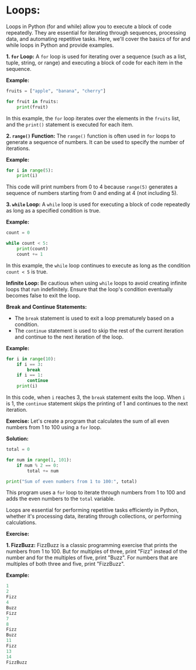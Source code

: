 # Loops:

Loops in Python (for and while) allow you to execute a block of code repeatedly. They are essential for iterating through sequences, processing data, and automating repetitive tasks. Here, we'll cover the basics of for and while loops in Python and provide examples.

**1. `for` Loop:**
A `for` loop is used for iterating over a sequence (such as a list, tuple, string, or range) and executing a block of code for each item in the sequence.

**Example:**
```python
fruits = ["apple", "banana", "cherry"]

for fruit in fruits:
    print(fruit)
```

In this example, the `for` loop iterates over the elements in the `fruits` list, and the `print()` statement is executed for each item.

**2. `range()` Function:**
The `range()` function is often used in `for` loops to generate a sequence of numbers. It can be used to specify the number of iterations.

**Example:**
```python
for i in range(5):
    print(i)
```

This code will print numbers from 0 to 4 because `range(5)` generates a sequence of numbers starting from 0 and ending at 4 (not including 5).

**3. `while` Loop:**
A `while` loop is used for executing a block of code repeatedly as long as a specified condition is true.

**Example:**
```python
count = 0

while count < 5:
    print(count)
    count += 1
```

In this example, the `while` loop continues to execute as long as the condition `count < 5` is true.

**Infinite Loop:**
Be cautious when using `while` loops to avoid creating infinite loops that run indefinitely. Ensure that the loop's condition eventually becomes false to exit the loop.

**Break and Continue Statements:**
- The `break` statement is used to exit a loop prematurely based on a condition.
- The `continue` statement is used to skip the rest of the current iteration and continue to the next iteration of the loop.

**Example:**
```python
for i in range(10):
    if i == 3:
        break
    if i == 1:
        continue
    print(i)
```

In this code, when `i` reaches 3, the `break` statement exits the loop. When `i` is 1, the `continue` statement skips the printing of 1 and continues to the next iteration.

**Exercise:**
Let's create a program that calculates the sum of all even numbers from 1 to 100 using a `for` loop.

**Solution:**
```python
total = 0

for num in range(1, 101):
    if num % 2 == 0:
        total += num

print("Sum of even numbers from 1 to 100:", total)
```

This program uses a `for` loop to iterate through numbers from 1 to 100 and adds the even numbers to the `total` variable.

Loops are essential for performing repetitive tasks efficiently in Python, whether it's processing data, iterating through collections, or performing calculations.


**Exercise:**

**1. FizzBuzz:**
FizzBuzz is a classic programming exercise that prints the numbers from 1 to 100. But for multiples of three, print "Fizz" instead of the number and for the multiples of five, print "Buzz". For numbers that are multiples of both three and five, print "FizzBuzz".

**Example:**
```python
1
2
Fizz
4
Buzz
Fizz
7
8
Fizz
Buzz
11
Fizz
13
14
FizzBuzz
```
